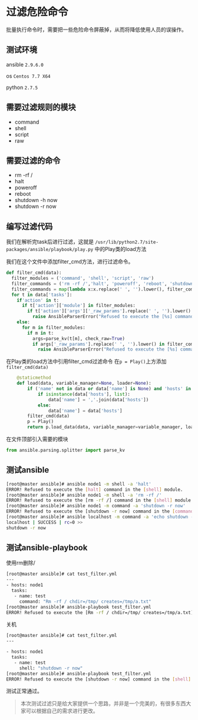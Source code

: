 # 过滤危险命令

批量执行命令时，需要把一些危险命令屏蔽掉，从而将降低使用人员的误操作。

## 测试环境

ansible `2.9.6.0`

os `Centos 7.7 X64`

python `2.7.5`


## 需要过滤规则的模块

- command 
- shell
- script
- raw

## 需要过滤的命令

- rm -rf /
- halt
- poweroff
- reboot
- shutdown -h now
- shutdown -r now

## 编写过滤代码

我们在解析完task后进行过滤，这就是 `/usr/lib/python2.7/site-packages/ansible/playbook/play.py` 中的Play类的load方法

我们在这个文件中添加filter_cmd方法，进行过滤命令。
```python
def filter_cmd(data):
  filter_modules = ('command', 'shell', 'script', 'raw')
  filter_commands = ('rm -rf /','halt', 'poweroff', 'reboot', 'shutdown -h now','shutdown -r now')
  filter_commands = map(lambda x:x.replace(' ', '').lower(), filter_commands)
  for t in data['tasks']:
    if'action' in t:
      if t['action']['module'] in filter_modules:
        if t['action']['args']['_raw_params'].replace(' ', '').lower() in filter_commands:
          raise AnsibleParserError("Refused to execute the [%s] command in the [%s] module." % (t['action']['args']['_raw_params'], t['action']['module']))
    else:
      for m in filter_modules:
        if m in t:
          args=parse_kv(t[m], check_raw=True)
          if args['_raw_params'].replace(' ', '').lower() in filter_commands:
            raise AnsibleParserError("Refused to execute the [%s] command in the [%s] module." % (t[m], m))
```

在Play类的load方法中引用filter_cmd过滤命令
在`p = Play()`上方添加`filter_cmd(data)`

```python
    @staticmethod
    def load(data, variable_manager=None, loader=None):
        if ('name' not in data or data['name'] is None) and 'hosts' in data:
            if isinstance(data['hosts'], list):
                data['name'] = ','.join(data['hosts'])
            else:
                data['name'] = data['hosts']
        filter_cmd(data)
        p = Play()
        return p.load_data(data, variable_manager=variable_manager, loader=loader)
```
在文件顶部引入需要的模块

```python
from ansible.parsing.splitter import parse_kv
```

## 测试ansible
```bash
[root@master ansible]# ansible node1 -m shell -a 'halt'
ERROR! Refused to execute the [halt] command in the [shell] module.
[root@master ansible]# ansible node1 -m shell -a 'rm -rf /'
ERROR! Refused to execute the [rm -rf /] command in the [shell] module.
[root@master ansible]# ansible node1 -m command -a 'shutdown -r now'
ERROR! Refused to execute the [shutdown -r now] command in the [command] module.
[root@master ansible]# ansible localhost -m command -a 'echo shutdown -r now'
localhost | SUCCESS | rc=0 >>
shutdown -r now
```

## 测试ansible-playbook

使用rm删除/
```bash
[root@master ansible]# cat test_filter.yml 
---
- hosts: node1
  tasks:
   - name: test
     command: "Rm -rf / chdir=/tmp/ creates=/tmp/a.txt"
[root@master ansible]# ansible-playbook test_filter.yml 
ERROR! Refused to execute the [Rm -rf / chdir=/tmp/ creates=/tmp/a.txt] command in the [command] module.
```
关机
```bash
[root@master ansible]# cat test_filter.yml 
---

- hosts: node1
  tasks:
   - name: test
     shell: "shutdown -r now"
[root@master ansible]# ansible-playbook test_filter.yml 
ERROR! Refused to execute the [shutdown -r now] command in the [shell] module.
```

测试正常通过。

> 本次测试过滤只是给大家提供一个思路，并非是一个完美的，有很多东西大家可以根据自己的需求进行更改。
